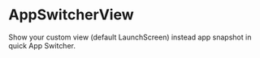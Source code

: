 # AppSwitcherView
Show your custom view (default LaunchScreen) instead app snapshot in quick App Switcher.
